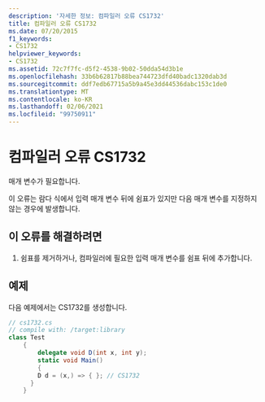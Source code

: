 ```yaml
---
description: '자세한 정보: 컴파일러 오류 CS1732'
title: 컴파일러 오류 CS1732
ms.date: 07/20/2015
f1_keywords:
- CS1732
helpviewer_keywords:
- CS1732
ms.assetid: 72c7f7fc-d5f2-4538-9b02-50dda54d3b1e
ms.openlocfilehash: 33b6b62817b88bea744723dfd40badc1320dab3d
ms.sourcegitcommit: ddf7edb67715a5b9a45e3dd44536dabc153c1de0
ms.translationtype: MT
ms.contentlocale: ko-KR
ms.lasthandoff: 02/06/2021
ms.locfileid: "99750911"
---
```

# <a name="compiler-error-cs1732"></a>컴파일러 오류 CS1732

매개 변수가 필요합니다.  
  
 이 오류는 람다 식에서 입력 매개 변수 뒤에 쉼표가 있지만 다음 매개 변수를 지정하지 않는 경우에 발생합니다.  
  
## <a name="to-correct-this-error"></a>이 오류를 해결하려면  
  
1. 쉼표를 제거하거나, 컴파일러에 필요한 입력 매개 변수를 쉼표 뒤에 추가합니다.  
  
## <a name="example"></a>예제  

 다음 예제에서는 CS1732를 생성합니다.  
  
```csharp  
// cs1732.cs  
// compile with: /target:library  
class Test  
    {  
        delegate void D(int x, int y);  
        static void Main()  
        {  
        D d = (x,) => { }; // CS1732  
      }  
    }  
```
